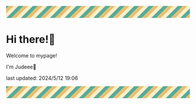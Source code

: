 <!-- Header image -->
<img src="./pokemon/pokemon_13.png" width="1000">

# Hi there!👋

Welcome to mypage!

I'm Judeee🐷

last updated: 2024/5/12 19:06

<!-- Footer image -->
<img src="./pokemon/pokemon_13.png" width="1000">
